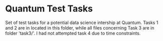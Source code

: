 # Quantum Test Tasks
Set of test tasks for a potential data science intership at Quantum.
Tasks 1 and 2 are in located in this folder, while all files concerning Task 3 are in folder 'task3/'.
I had not attempted task 4 due to time constraints.